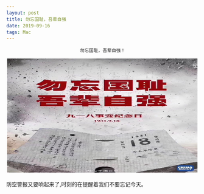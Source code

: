 ```yaml
---
layout: post
title: 勿忘国耻，吾辈自强
date: 2019-09-16 
tags: Mac    
---
```


                               勿忘国耻，吾辈自强！
                            
  <div align="center">
       <img src="/images/posts/holiday/918.png" height="300" width="500">  
  </div>
  <br>
    防空警报又要响起来了,时刻的在提醒着我们不要忘记今天。
  